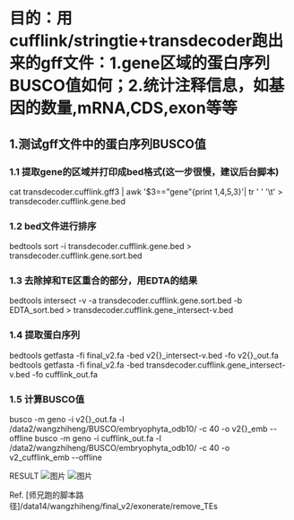 # 目的：用cufflink/stringtie+transdecoder跑出来的gff文件：1.gene区域的蛋白序列BUSCO值如何；2.统计注释信息，如基因的数量,mRNA,CDS,exon等等
## 1.测试gff文件中的蛋白序列BUSCO值
### 1.1 提取gene的区域并打印成bed格式(这一步很慢，建议后台脚本)
cat transdecoder.cufflink.gff3 | awk '$3=="gene"{print $1,$4,$5,$3}'| tr ' ' '\t' > transdecoder.cufflink.gene.bed
### 1.2 bed文件进行排序
bedtools sort -i transdecoder.cufflink.gene.bed > transdecoder.cufflink.gene.sort.bed
### 1.3 去除掉和TE区重合的部分，用EDTA的结果
bedtools intersect -v -a transdecoder.cufflink.gene.sort.bed -b EDTA_sort.bed > transdecoder.cufflink.gene_intersect-v.bed
### 1.4 提取蛋白序列
bedtools getfasta -fi final_v2.fa -bed v2{}_intersect-v.bed -fo v2{}_out.fa
bedtools getfasta -fi final_v2.fa -bed transdecoder.cufflink.gene_intersect-v.bed -fo cufflink_out.fa
### 1.5 计算BUSCO值
busco -m geno -i v2{}_out.fa -l /data2/wangzhiheng/BUSCO/embryophyta_odb10/ -c 40  -o v2{}_emb  --offline
busco -m geno -i cufflink_out.fa -l /data2/wangzhiheng/BUSCO/embryophyta_odb10/ -c 40 -o v2_cufflink_emb --offline

RESULT
![图片](https://user-images.githubusercontent.com/76728625/133548738-2c02b7a6-5f78-46e5-aa16-e42efe956f30.png)
![图片](https://user-images.githubusercontent.com/76728625/133548748-f58a3585-19c6-4107-ac2d-257ec052c261.png)


Ref.
[师兄跑的脚本路径]/data14/wangzhiheng/final_v2/exonerate/remove_TEs


